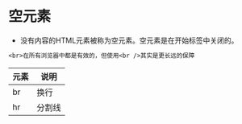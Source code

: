 # 空元素

- 没有内容的HTML元素被称为空元素。空元素是在开始标签中关闭的。

```txt
<br>在所有浏览器中都是有效的，但使用<br />其实是更长远的保障
```

元素 | 说明
-- | ---
br | 换行
hr | 分割线

